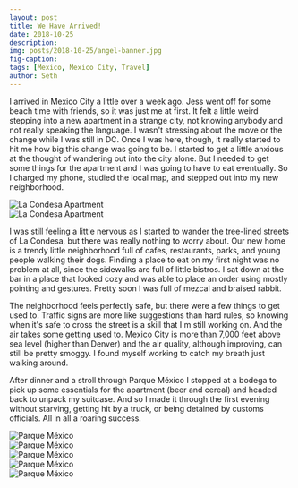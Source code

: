 ```yaml
---
layout: post
title: We Have Arrived!
date: 2018-10-25
description:
img: posts/2018-10-25/angel-banner.jpg
fig-caption:
tags: [Mexico, Mexico City, Travel]
author: Seth
---
```

I arrived in Mexico City a little over a week ago. Jess went off for some beach time with friends, so it was just me at first. It felt a little weird stepping into a new apartment in a strange city, not knowing anybody and not really speaking the language. I wasn't stressing about the move or the change while I was still in DC. Once I was here, though, it really started to hit me how big this change was going to be. I started to get a little anxious at the thought of wandering out into the city alone. But I needed to get some things for the apartment and I was going to have to eat eventually. So I charged my phone, studied the local map, and stepped out into my new neighborhood.

<div class="center">
  <div class="img-container">
    <img src="{{site.baseurl}}/assets/img/posts/2018-10-25/apartment-1.jpg" alt="La Condesa Apartment" />
  </div>
  <div class="img-container">
    <img src="{{site.baseurl}}/assets/img/posts/2018-10-25/apartment-2.jpg" alt="La Condesa Apartment" />
  </div>
</div>

I was still feeling a little nervous as I started to wander the tree-lined streets of La Condesa, but there was really nothing to worry about. Our new home is a  trendy little neighborhood full of cafes, restaurants, parks, and young people walking their dogs. Finding a place to eat on my first night was no problem at all, since the sidewalks are full of little bistros. I sat down at the bar in a place that looked cozy and was able to place an order using mostly pointing and gestures. Pretty soon  I was full of mezcal and braised rabbit.

The neighborhood feels perfectly safe, but there were a few things to get used to. Traffic signs are more like suggestions than hard rules, so knowing when it's safe to cross the street is a skill that I'm still working on. And the air takes some getting used to. Mexico City is more than 7,000 feet above sea level (higher than Denver) and the air quality, although improving,  can still be pretty smoggy. I found myself working to catch my breath just walking around.

After dinner and a stroll through Parque México I stopped at a bodega to pick up some essentials for the apartment (beer and cereal) and headed back to unpack my suitcase. And so I made it through the first evening without starving, getting hit by a truck, or being detained by customs officials. All in all a roaring success.

<div class="center">
  <div class="img-container vertical">
    <img src="{{site.baseurl}}/assets/img/posts/2018-10-25/park-1.jpg" alt="Parque México"/>
  </div>
  <div class="img-container vertical">
    <img src="{{site.baseurl}}/assets/img/posts/2018-10-25/fountain.jpg" alt="Parque México"/>
  </div>
  <div class="img-container vertical">
    <img src="{{site.baseurl}}/assets/img/posts/2018-10-25/statue-2.jpg" alt="Parque México"/>
  </div>
</div>

<div class="center">
  <div class="img-container">
    <img src="{{site.baseurl}}/assets/img/posts/2018-10-25/park-2.jpg" alt="Parque México"/>
  </div>
  <div class="img-container">
    <img src="{{site.baseurl}}/assets/img/posts/2018-10-25/statue-1.jpg" alt="Parque México"/>
  </div>
</div>
